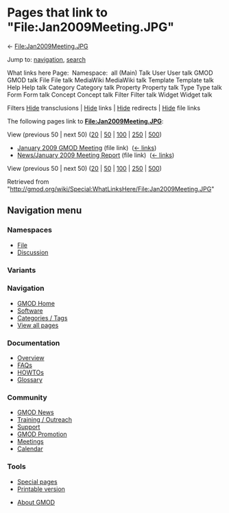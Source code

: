 <div id="mw-page-base" class="noprint">

</div>

<div id="mw-head-base" class="noprint">

</div>

<div id="content" class="mw-body" role="main">

<span id="top"></span>

<div id="mw-js-message" style="display:none;">

</div>



# <span dir="auto">Pages that link to "File:Jan2009Meeting.JPG"</span>

<div id="bodyContent">

<div id="contentSub">

←
[File:Jan2009Meeting.JPG](/wiki/File:Jan2009Meeting.JPG "File:Jan2009Meeting.JPG")

</div>

<div id="jump-to-nav" class="mw-jump">

Jump to: [navigation](#mw-navigation), [search](#p-search)

</div>

<div id="mw-content-text">

What links here Page:  Namespace:  all (Main) Talk User User talk GMOD
GMOD talk File File talk MediaWiki MediaWiki talk Template Template talk
Help Help talk Category Category talk Property Property talk Type Type
talk Form Form talk Concept Concept talk Filter Filter talk Widget
Widget talk

Filters
[Hide](/mediawiki/index.php?title=Special:WhatLinksHere/File:Jan2009Meeting.JPG&hidetrans=1 "Special:WhatLinksHere/File:Jan2009Meeting.JPG")
transclusions \|
[Hide](/mediawiki/index.php?title=Special:WhatLinksHere/File:Jan2009Meeting.JPG&hidelinks=1 "Special:WhatLinksHere/File:Jan2009Meeting.JPG")
links \|
[Hide](/mediawiki/index.php?title=Special:WhatLinksHere/File:Jan2009Meeting.JPG&hideredirs=1 "Special:WhatLinksHere/File:Jan2009Meeting.JPG")
redirects \|
[Hide](/mediawiki/index.php?title=Special:WhatLinksHere/File:Jan2009Meeting.JPG&hideimages=1 "Special:WhatLinksHere/File:Jan2009Meeting.JPG")
file links

The following pages link to
**[File:Jan2009Meeting.JPG](/wiki/File:Jan2009Meeting.JPG "File:Jan2009Meeting.JPG")**:

View (previous 50 \| next 50)
([20](/mediawiki/index.php?title=Special:WhatLinksHere/File:Jan2009Meeting.JPG&limit=20 "Special:WhatLinksHere/File:Jan2009Meeting.JPG")
\|
[50](/mediawiki/index.php?title=Special:WhatLinksHere/File:Jan2009Meeting.JPG&limit=50 "Special:WhatLinksHere/File:Jan2009Meeting.JPG")
\|
[100](/mediawiki/index.php?title=Special:WhatLinksHere/File:Jan2009Meeting.JPG&limit=100 "Special:WhatLinksHere/File:Jan2009Meeting.JPG")
\|
[250](/mediawiki/index.php?title=Special:WhatLinksHere/File:Jan2009Meeting.JPG&limit=250 "Special:WhatLinksHere/File:Jan2009Meeting.JPG")
\|
[500](/mediawiki/index.php?title=Special:WhatLinksHere/File:Jan2009Meeting.JPG&limit=500 "Special:WhatLinksHere/File:Jan2009Meeting.JPG"))

- [January 2009 GMOD
  Meeting](/wiki/January_2009_GMOD_Meeting "January 2009 GMOD Meeting")
  (file link) ‎ <span class="mw-whatlinkshere-tools">([←
  links](/mediawiki/index.php?title=Special:WhatLinksHere&target=January+2009+GMOD+Meeting "Special:WhatLinksHere"))</span>
- [News/January 2009 Meeting
  Report](/wiki/News/January_2009_Meeting_Report "News/January 2009 Meeting Report")
  (file link) ‎ <span class="mw-whatlinkshere-tools">([←
  links](/mediawiki/index.php?title=Special:WhatLinksHere&target=News%2FJanuary+2009+Meeting+Report "Special:WhatLinksHere"))</span>

View (previous 50 \| next 50)
([20](/mediawiki/index.php?title=Special:WhatLinksHere/File:Jan2009Meeting.JPG&limit=20 "Special:WhatLinksHere/File:Jan2009Meeting.JPG")
\|
[50](/mediawiki/index.php?title=Special:WhatLinksHere/File:Jan2009Meeting.JPG&limit=50 "Special:WhatLinksHere/File:Jan2009Meeting.JPG")
\|
[100](/mediawiki/index.php?title=Special:WhatLinksHere/File:Jan2009Meeting.JPG&limit=100 "Special:WhatLinksHere/File:Jan2009Meeting.JPG")
\|
[250](/mediawiki/index.php?title=Special:WhatLinksHere/File:Jan2009Meeting.JPG&limit=250 "Special:WhatLinksHere/File:Jan2009Meeting.JPG")
\|
[500](/mediawiki/index.php?title=Special:WhatLinksHere/File:Jan2009Meeting.JPG&limit=500 "Special:WhatLinksHere/File:Jan2009Meeting.JPG"))

</div>

<div class="printfooter">

Retrieved from
"<http://gmod.org/wiki/Special:WhatLinksHere/File:Jan2009Meeting.JPG>"

</div>

<div id="catlinks" class="catlinks catlinks-allhidden">

</div>

<div class="visualClear">

</div>

</div>

</div>

<div id="mw-navigation">

## Navigation menu

<div id="mw-head">



<div id="left-navigation">

<div id="p-namespaces" class="vectorTabs" role="navigation"
aria-labelledby="p-namespaces-label">

### Namespaces

- <span id="ca-nstab-image"><a href="/wiki/File:Jan2009Meeting.JPG" accesskey="c"
  title="View the file page [c]">File</a></span>
- <span id="ca-talk"><a
  href="/mediawiki/index.php?title=File_talk:Jan2009Meeting.JPG&amp;action=edit&amp;redlink=1"
  accesskey="t"
  title="Discussion about the content page [t]">Discussion</a></span>

</div>

<div id="p-variants" class="vectorMenu emptyPortlet" role="navigation"
aria-labelledby="p-variants-label">

### 

### Variants[](#)

<div class="menu">

</div>

</div>

</div>

<div id="right-navigation">





</div>



</div>

</div>

</div>

<div id="mw-panel">

<div id="p-logo" role="banner">

<a href="/wiki/Main_Page"
style="background-image: url(http://gmod.org/images/GMOD-cogs.png);"
title="Visit the main page"></a>

</div>

<div id="p-Navigation" class="portal" role="navigation"
aria-labelledby="p-Navigation-label">

### Navigation

<div class="body">

- <span id="n-GMOD-Home">[GMOD Home](/wiki/Main_Page)</span>
- <span id="n-Software">[Software](/wiki/GMOD_Components)</span>
- <span id="n-Categories-.2F-Tags">[Categories /
  Tags](/wiki/Categories)</span>
- <span id="n-View-all-pages">[View all
  pages](/wiki/Special:AllPages)</span>

</div>

</div>

<div id="p-Documentation" class="portal" role="navigation"
aria-labelledby="p-Documentation-label">

### Documentation

<div class="body">

- <span id="n-Overview">[Overview](/wiki/Overview)</span>
- <span id="n-FAQs">[FAQs](/wiki/Category:FAQ)</span>
- <span id="n-HOWTOs">[HOWTOs](/wiki/Category:HOWTO)</span>
- <span id="n-Glossary">[Glossary](/wiki/Glossary)</span>

</div>

</div>

<div id="p-Community" class="portal" role="navigation"
aria-labelledby="p-Community-label">

### Community

<div class="body">

- <span id="n-GMOD-News">[GMOD News](/wiki/GMOD_News)</span>
- <span id="n-Training-.2F-Outreach">[Training /
  Outreach](/wiki/Training_and_Outreach)</span>
- <span id="n-Support">[Support](/wiki/Support)</span>
- <span id="n-GMOD-Promotion">[GMOD
  Promotion](/wiki/GMOD_Promotion)</span>
- <span id="n-Meetings">[Meetings](/wiki/Meetings)</span>
- <span id="n-Calendar">[Calendar](/wiki/Calendar)</span>

</div>

</div>

<div id="p-tb" class="portal" role="navigation"
aria-labelledby="p-tb-label">

### Tools

<div class="body">

- <span id="t-specialpages"><a href="/wiki/Special:SpecialPages" accesskey="q"
  title="A list of all special pages [q]">Special pages</a></span>
- <span id="t-print"><a
  href="/mediawiki/index.php?title=Special:WhatLinksHere/File:Jan2009Meeting.JPG&amp;printable=yes"
  rel="alternate" accesskey="p"
  title="Printable version of this page [p]">Printable version</a></span>

</div>

</div>

</div>

</div>

<div id="footer" role="contentinfo">

- <span id="footer-places-about">[About
  GMOD](/wiki/GMOD:About "GMOD:About")</span>

<!-- -->






</div>
